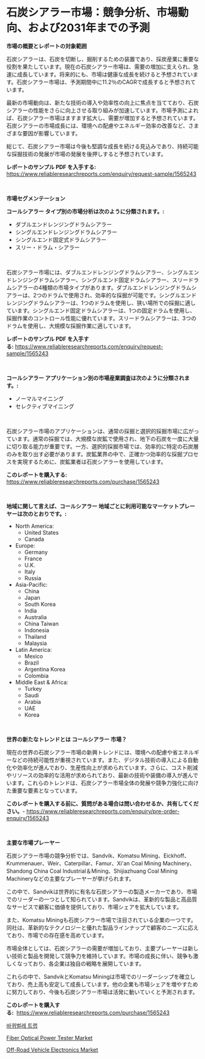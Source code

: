 <p><h1>石炭シアラー市場：競争分析、市場動向、および2031年までの予測</h1></p><p><strong>市場の概要とレポートの対象範囲</strong></p>
<p><p>石炭シアラーは、石炭を切断し、掘削するための装置であり、採炭産業に重要な役割を果たしています。現在の石炭シアラー市場は、需要の増加に支えられ、急速に成長しています。将来的にも、市場は健康な成長を続けると予想されています。石炭シアラー市場は、予測期間中に11.2％のCAGRで成長すると予想されています。</p><p>最新の市場動向は、新たな技術の導入や効率性の向上に焦点を当てており、石炭シアラーの性能をさらに向上させる取り組みが加速しています。市場予測によれば、石炭シアラー市場はますます拡大し、需要が増加すると予想されています。石炭シアラーの市場成長には、環境への配慮やエネルギー効率の改善など、さまざまな要因が影響しています。</p><p>総じて、石炭シアラー市場は今後も堅調な成長を続ける見込みであり、持続可能な採掘技術の発展が市場の発展を後押しすると予想されています。</p></p>
<p><strong>レポートのサンプル PDF を入手する:</strong> <a href="https://www.reliableresearchreports.com/enquiry/request-sample/1565243">https://www.reliableresearchreports.com/enquiry/request-sample/1565243</a></p>
<p>&nbsp;</p>
<p><strong>市場セグメンテーション</strong></p>
<p><strong>コールシアラー タイプ別の市場分析は次のように分類されます。:</strong></p>
<p><ul><li>ダブルエンドレンジングドラムシアラー</li><li>シングルエンドレンジングドラムシアラー</li><li>シングルエンド固定式ドラムシアラー</li><li>スリー・ドラム・シアラー</li></ul></p>
<p>&nbsp;</p>
<p><p>石炭シアラー市場には、ダブルエンドレンジングドラムシアラー、シングルエンドレンジングドラムシアラー、シングルエンド固定ドラムシアラー、スリードラムシアラーの4種類の市場タイプがあります。ダブルエンドレンジングドラムシアラーは、2つのドラムで使用され、効率的な採掘が可能です。シングルエンドレンジングドラムシアラーは、1つのドラムを使用し、狭い場所での採掘に適しています。シングルエンド固定ドラムシアラーは、1つの固定ドラムを使用し、採掘作業のコントロール性能に優れています。スリードラムシアラーは、3つのドラムを使用し、大規模な採掘作業に適しています。</p></p>
<p><strong>レポートのサンプル PDF を入手する:</strong>&nbsp;<a href="https://www.reliableresearchreports.com/enquiry/request-sample/1565243">https://www.reliableresearchreports.com/enquiry/request-sample/1565243</a></p>
<p>&nbsp;</p>
<p><strong> コールシアラー アプリケーション別の市場産業調査は次のように分類されます。:</strong></p>
<p><ul><li>ノーマルマイニング</li><li>セレクティブマイニング</li></ul></p>
<p>&nbsp;</p>
<p><p>石炭シアラー市場のアプリケーションは、通常の採掘と選択的採掘市場に広がっています。通常の採掘では、大規模な炭鉱で使用され、地下の石炭を一度に大量に切り取る能力が重要です。一方、選択的採掘市場では、効率的に特定の石炭層のみを取り出す必要があります。炭鉱業界の中で、正確かつ効率的な採掘プロセスを実現するために、炭鉱業者は石炭シアラーを使用しています。</p></p>
<p><strong>このレポートを購入する:</strong>&nbsp; <a href="https://www.reliableresearchreports.com/purchase/1565243">https://www.reliableresearchreports.com/purchase/1565243</a></p>
<p>&nbsp;</p>
<p><strong>地域に関して言えば、コールシアラー 地域ごとに利用可能なマーケットプレーヤーは次のとおりです。:</strong></p>
<p><ul>
    <li>
        North America:
        <ul>
            <li>United States</li>
            <li>Canada</li>
        </ul>
    </li>
    <li>
        Europe:
        <ul>
            <li>Germany</li>
            <li>France</li>
            <li>U.K.</li>
            <li>Italy</li>
            <li>Russia</li>
        </ul>
    </li>
    <li>
        Asia-Pacific:
        <ul>
            <li>China</li>
            <li>Japan</li>
            <li>South Korea</li>
            <li>India</li>
            <li>Australia</li>
            <li>China Taiwan</li>
            <li>Indonesia</li>
            <li>Thailand</li>
            <li>Malaysia</li>
        </ul>
    </li>
    <li>
        Latin America:
        <ul>
            <li>Mexico</li>
            <li>Brazil</li>
            <li>Argentina Korea</li>
            <li>Colombia</li>
        </ul>
    </li>
    <li>
        Middle East & Africa:
        <ul>
            <li>Turkey</li>
            <li>Saudi</li>
            <li>Arabia</li>
            <li>UAE</li>
            <li>Korea</li>
        </ul>
    </li>
    </ul></p>
<p>&nbsp;</p>
<p><strong>世界の新たなトレンドとは コールシアラー 市場？</strong></p>
<p><p>現在の世界の石炭シアラー市場の新興トレンドには、環境への配慮や省エネルギーなどの持続可能性が重視されています。また、デジタル技術の導入による自動化や効率化が進んでおり、生産性向上が求められています。さらに、コスト削減やリソースの効率的な活用が求められており、最新の技術や装備の導入が進んでいます。これらのトレンドは、石炭シアラー市場全体の発展や競争力強化に向けた重要な要素となっています。</p></p>
<p><strong>このレポートを購入する前に、質問がある場合は問い合わせるか、共有してください。</strong>- <a href="https://www.reliableresearchreports.com/enquiry/pre-order-enquiry/1565243">https://www.reliableresearchreports.com/enquiry/pre-order-enquiry/1565243</a></p>
<p>&nbsp;</p>
<p><strong>主要な市場プレーヤー</strong></p>
<p><p>石炭シアラー市場の競争分析では、Sandvik、Komatsu Mining、Eickhoff、Krummenauer、Weir、Caterpillar、Famur、Xi'an Coal Mining Machinery、Shandong China Coal Industrial＆Mining、Shijiazhuang Coal Mining Machineryなどの主要なプレーヤーが挙げられます。</p><p>この中で、Sandvikは世界的に有名な石炭シアラーの製造メーカーであり、市場でのリーダーの一つとして知られています。Sandvikは、革新的な製品と高品質なサービスで顧客に価値を提供しており、市場シェアを拡大しています。</p><p>また、Komatsu Miningも石炭シアラー市場で注目されている企業の一つです。同社は、革新的なテクノロジーと優れた製品ラインナップで顧客のニーズに応えており、市場での存在感を高めています。</p><p>市場全体としては、石炭シアラーの需要が増加しており、主要プレーヤーは新しい技術と製品を開発して競争力を維持しています。市場の成長に伴い、競争も激しくなっており、各企業は独自の戦略を展開しています。</p><p>これらの中で、SandvikとKomatsu Miningは市場でのリーダーシップを確立しており、売上高も安定して成長しています。他の企業も市場シェアを増やすために努力しており、今後も石炭シアラー市場は活発に動いていくと予測されます。</p></p>
<p><strong>このレポートを購入する:</strong>&nbsp;&nbsp;<a href="https://www.reliableresearchreports.com/purchase/1565243">https://www.reliableresearchreports.com/purchase/1565243</a></p>
<p><p><a href="https://github.com/fernandotryO5lson96765/Market-Research-Report-List-1/blob/main/67742284970.md">바퀴벌레 트랩</a></p><p><a href="https://three-jumbo-f6d.notion.site/Fiber-Optical-Power-Tester-Market-Size-Market-Trends-and-Growth-Outlook-forecasted-for-period-from-e52e57bafaa844ceb609e92fd5927fad">Fiber Optical Power Tester Market</a></p><p><a href="https://iodized-pantydraco-05c.notion.site/Off-Road-Vehicle-Electronics-Market-Provides-Detailed-Segmentation-of-this-Market-based-on-Type-App-a6916de2531e443bbb445c7d9f68031e">Off-Road Vehicle Electronics Market</a></p></p>